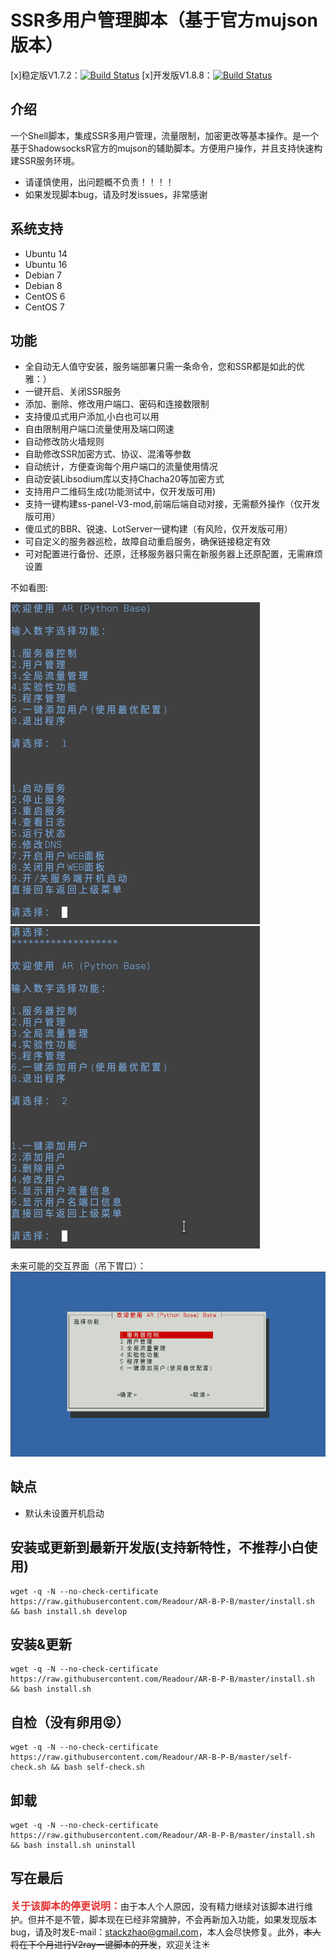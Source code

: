 # SSR多用户管理脚本（基于官方mujson版本）
[x]稳定版V1.7.2：[![Build Status](https://travis-ci.org/Readour/AR-B-P-B.svg?branch=master)](https://travis-ci.org/Readour/AR-B-P-B)
[x]开发版V1.8.8：[![Build Status](https://travis-ci.org/Readour/AR-B-P-B.svg?branch=develop)](https://travis-ci.org/Readour/AR-B-P-B)

## 介绍 ##

一个Shell脚本，集成SSR多用户管理，流量限制，加密更改等基本操作。是一个基于ShadowsocksR官方的mujson的辅助脚本。方便用户操作，并且支持快速构建SSR服务环境。

- 请谨慎使用，出问题概不负责！！！！
- 如果发现脚本bug，请及时发issues，非常感谢

## 系统支持 ##
* Ubuntu 14
* Ubuntu 16
* Debian 7
* Debian 8
* CentOS 6
* CentOS 7

## 功能 ##
- 全自动无人值守安装，服务端部署只需一条命令，您和SSR都是如此的优雅：）
- 一键开启、关闭SSR服务
- 添加、删除、修改用户端口、密码和连接数限制
- 支持傻瓜式用户添加,小白也可以用
- 自由限制用户端口流量使用及端口网速
- 自动修改防火墙规则
- 自助修改SSR加密方式、协议、混淆等参数
- 自动统计，方便查询每个用户端口的流量使用情况
- 自动安装Libsodium库以支持Chacha20等加密方式
- 支持用户二维码生成(功能测试中，仅开发版可用)
- 支持一键构建ss-panel-V3-mod,前端后端自动对接，无需额外操作（仅开发版可用）
- 傻瓜式的BBR、锐速、LotServer一键构建（有风险，仅开发版可用）
- 可自定义的服务器巡检，故障自动重启服务，确保链接稳定有效
- 可对配置进行备份、还原，迁移服务器只需在新服务器上还原配置，无需麻烦设置

不如看图:

![](https://github.com/zyh001/zyh001.github.com/raw/master/images/now1.png) ![](https://github.com/zyh001/zyh001.github.com/blob/master/images/now2.png)

未来可能的交互界面（吊下胃口）：
![](https://github.com/zyh001/zyh001.github.com/blob/master/images/future.png)

## 缺点 ##
- 默认未设置开机启动

## 安装或更新到最新开发版(支持新特性，不推荐小白使用) ##
    wget -q -N --no-check-certificate https://raw.githubusercontent.com/Readour/AR-B-P-B/master/install.sh && bash install.sh develop

## 安装&更新 ##
    wget -q -N --no-check-certificate https://raw.githubusercontent.com/Readour/AR-B-P-B/master/install.sh && bash install.sh

## 自检（没有卵用😝） ##
    wget -q -N --no-check-certificate https://raw.githubusercontent.com/Readour/AR-B-P-B/master/self-check.sh && bash self-check.sh

## 卸载 ##
    wget -q -N --no-check-certificate https://raw.githubusercontent.com/Readour/AR-B-P-B/master/install.sh && bash install.sh uninstall

## 写在最后 ##
<span style="font-size:18px;"><span style="color:#E53333;"></span></span><span style="font-size:16px;color:#E53333;">**关于该脚本的停更说明：**</span>由于本人个人原因，没有精力继续对该脚本进行维护。但并不是不管，脚本现在已经非常臃肿，不会再新加入功能，如果发现版本bug，请及时发E-mail：<stackzhao@gmail.com>，本人会尽快修复。此外，~~本人将在下个月进行V2ray一键脚本的开发~~，欢迎关注:sunny:

